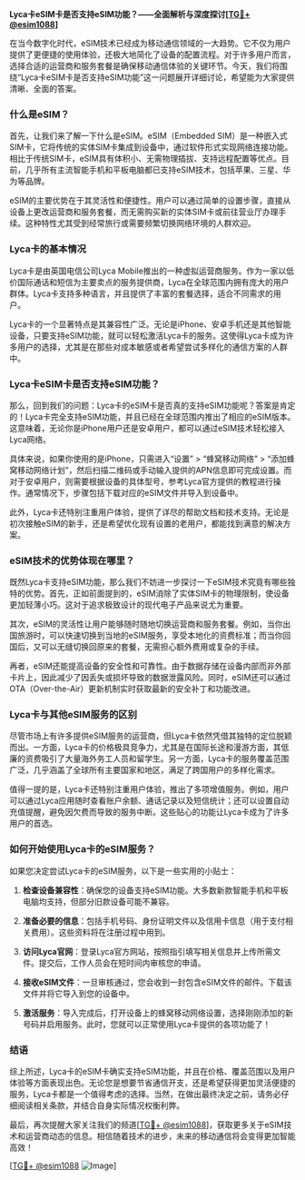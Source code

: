 **Lyca卡eSIM卡是否支持eSIM功能？——全面解析与深度探讨[[TG💪+ @esim1088](https://t.me/s/esim1088)]**

在当今数字化时代，eSIM技术已经成为移动通信领域的一大趋势。它不仅为用户提供了更便捷的使用体验，还极大地简化了设备的配置流程。对于许多用户而言，选择合适的运营商和服务套餐是确保移动通信体验的关键环节。今天，我们将围绕“Lyca卡eSIM卡是否支持eSIM功能”这一问题展开详细讨论，希望能为大家提供清晰、全面的答案。

### 什么是eSIM？

首先，让我们来了解一下什么是eSIM。eSIM（Embedded SIM）是一种嵌入式SIM卡，它将传统的实体SIM卡集成到设备中，通过软件形式实现网络连接功能。相比于传统SIM卡，eSIM具有体积小、无需物理插拔、支持远程配置等优点。目前，几乎所有主流智能手机和平板电脑都已支持eSIM技术，包括苹果、三星、华为等品牌。

eSIM的主要优势在于其灵活性和便捷性。用户可以通过简单的设置步骤，直接从设备上更改运营商和服务套餐，而无需购买新的实体SIM卡或前往营业厅办理手续。这种特性尤其受到经常旅行或需要频繁切换网络环境的人群欢迎。

### Lyca卡的基本情况

Lyca卡是由英国电信公司Lyca Mobile推出的一种虚拟运营商服务。作为一家以低价国际通话和短信为主要卖点的服务提供商，Lyca在全球范围内拥有庞大的用户群体。Lyca卡支持多种语言，并且提供了丰富的套餐选择，适合不同需求的用户。

Lyca卡的一个显著特点是其兼容性广泛。无论是iPhone、安卓手机还是其他智能设备，只要支持eSIM功能，就可以轻松激活Lyca卡的服务。这使得Lyca卡成为许多用户的选择，尤其是在那些对成本敏感或者希望尝试多样化的通信方案的人群中。

### Lyca卡eSIM卡是否支持eSIM功能？

那么，回到我们的问题：Lyca卡的eSIM卡是否真的支持eSIM功能呢？答案是肯定的！Lyca卡完全支持eSIM功能，并且已经在全球范围内推出了相应的eSIM版本。这意味着，无论你是iPhone用户还是安卓用户，都可以通过eSIM技术轻松接入Lyca网络。

具体来说，如果你使用的是iPhone，只需进入“设置” > “蜂窝移动网络” > “添加蜂窝移动网络计划”，然后扫描二维码或手动输入提供的APN信息即可完成设置。而对于安卓用户，则需要根据设备的具体型号，参考Lyca官方提供的教程进行操作。通常情况下，步骤包括下载对应的eSIM文件并导入到设备中。

此外，Lyca卡还特别注重用户体验，提供了详尽的帮助文档和技术支持。无论是初次接触eSIM的新手，还是希望优化现有设置的老用户，都能找到满意的解决方案。

### eSIM技术的优势体现在哪里？

既然Lyca卡支持eSIM功能，那么我们不妨进一步探讨一下eSIM技术究竟有哪些独特的优势。首先，正如前面提到的，eSIM消除了实体SIM卡的物理限制，使设备更加轻薄小巧。这对于追求极致设计的现代电子产品来说尤为重要。

其次，eSIM的灵活性让用户能够随时随地切换运营商和服务套餐。例如，当你出国旅游时，可以快速切换到当地的eSIM服务，享受本地化的资费标准；而当你回国后，又可以无缝切换回原来的套餐，无需担心额外费用或复杂的手续。

再者，eSIM还能提高设备的安全性和可靠性。由于数据存储在设备内部而非外部卡片上，因此减少了因丢失或损坏导致的数据泄露风险。同时，eSIM还可以通过OTA（Over-the-Air）更新机制实时获取最新的安全补丁和功能改进。

### Lyca卡与其他eSIM服务的区别

尽管市场上有许多提供eSIM服务的运营商，但Lyca卡依然凭借其独特的定位脱颖而出。一方面，Lyca卡的价格极具竞争力，尤其是在国际长途和漫游方面，其低廉的资费吸引了大量海外务工人员和留学生。另一方面，Lyca卡的服务覆盖范围广泛，几乎涵盖了全球所有主要国家和地区，满足了跨国用户的多样化需求。

值得一提的是，Lyca卡还特别注重用户体验，推出了多项增值服务。例如，用户可以通过Lyca应用随时查看账户余额、通话记录以及短信统计；还可以设置自动充值提醒，避免因欠费而导致的服务中断。这些贴心的功能让Lyca卡成为了许多用户的首选。

### 如何开始使用Lyca卡的eSIM服务？

如果您决定尝试Lyca卡的eSIM服务，以下是一些实用的小贴士：

1. **检查设备兼容性**：确保您的设备支持eSIM功能。大多数新款智能手机和平板电脑均支持，但部分旧款设备可能不兼容。
   
2. **准备必要的信息**：包括手机号码、身份证明文件以及信用卡信息（用于支付相关费用）。这些资料将在注册过程中用到。

3. **访问Lyca官网**：登录Lyca官方网站，按照指引填写相关信息并上传所需文件。提交后，工作人员会在短时间内审核您的申请。

4. **接收eSIM文件**：一旦审核通过，您会收到一封包含eSIM文件的邮件。下载该文件并将它导入到您的设备中。

5. **激活服务**：导入完成后，打开设备上的蜂窝移动网络设置，选择刚刚添加的新号码并启用服务。此时，您就可以正常使用Lyca卡提供的各项功能了！

### 结语

综上所述，Lyca卡的eSIM卡确实支持eSIM功能，并且在价格、覆盖范围以及用户体验等方面表现出色。无论您是想要节省通信开支，还是希望获得更加灵活便捷的服务，Lyca卡都是一个值得考虑的选择。当然，在做出最终决定之前，请务必仔细阅读相关条款，并结合自身实际情况权衡利弊。

最后，再次提醒大家关注我们的频道[[TG💪+ @esim1088](https://t.me/s/esim1088)]，获取更多关于eSIM技术和运营商动态的信息。相信随着技术的进步，未来的移动通信将会变得更加智能高效！

[[TG💪+ @esim1088](https://t.me/s/esim1088) ![Image](https://i.postimg.cc/4NQfJmqS/Snipaste-2025-05-13-00-14-12.png)]